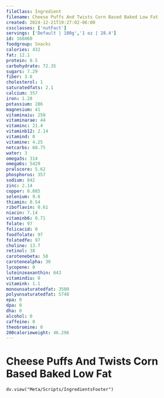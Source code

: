 ```yaml
---
fileClass: Ingredient
filename: Cheese Puffs And Twists Corn Based Baked Low Fat
created: 2024-12-21T19:27:02-06:00
cssclasses: ['nutFact']
servings: ['Default | 100g','1 oz | 28.4']
id: 168860
foodgroup: Snacks
calories: 432
fat: 12.1
protein: 8.5
carbohydrate: 72.35
sugars: 7.29
fiber: 3.6
cholesterol: 1
saturatedfats: 2.1
calcium: 357
iron: 1.28
potassium: 286
magnesium: 41
vitaminaiu: 250
vitaminarae: 44
vitaminc: 21.4
vitaminb12: 2.14
vitamind: 0
vitamine: 4.25
netcarbs: 68.75
water: 3
omega3s: 314
omega6s: 5429
pralscore: 5.62
phosphorus: 357
sodium: 842
zinc: 2.14
copper: 0.085
selenium: 9.6
thiamin: 0.54
riboflavin: 0.61
niacin: 7.14
vitaminb6: 0.71
folate: 97
folicacid: 0
foodfolate: 97
folatedfe: 97
choline: 13.7
retinol: 38
carotenebeta: 58
carotenealpha: 30
lycopene: 0
luteinzeaxanthin: 643
vitamindiu: 0
vitamink: 1.1
monounsaturatedfat: 3500
polyunsaturatedfat: 5740
epa: 0
dpa: 0
dha: 0
alcohol: 0
caffeine: 0
theobromine: 0
200calorieweight: 46.296
---
```


# Cheese Puffs And Twists Corn Based Baked Low Fat

```dataviewjs
dv.view("Meta/Scripts/IngredientsFooter")
```